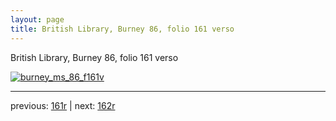 ```yaml
---
layout: page
title: British Library, Burney 86, folio 161 verso
---
```


British Library, Burney 86, folio 161 verso

[![burney_ms_86_f161v](http://www.homermultitext.org/iipsrv?IIIF=/project/homer/pyramidal/deepzoom/bl/burney86imgs/v1/burney_ms_86_f161v.tif/full/800,/0/default.jpg)](http://www.homermultitext.org/ict2/?urn=urn:cite2:bl:burney86imgs.v1:burney_ms_86_f161v) 

---

previous:  [161r](../161r/) | next: [162r](../162r/)